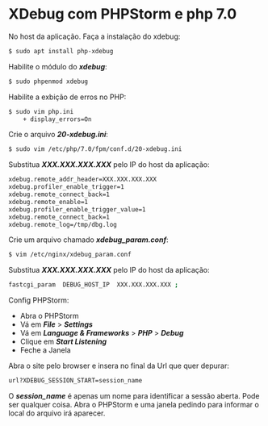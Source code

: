 # XDebug com PHPStorm e php 7.0

No host da aplicação. Faça a instalação do xdebug:
```sh
$ sudo apt install php-xdebug
```

Habilite o módulo do ***xdebug***:
```sh
$ sudo phpenmod xdebug
```

Habilite a exbição de erros no PHP:

```sh
$ sudo vim php.ini
    + display_errors=On
```

Crie o arquivo ***20-xdebug.ini***:
```sh
$ sudo vim /etc/php/7.0/fpm/conf.d/20-xdebug.ini
```

Substitua ***XXX.XXX.XXX.XXX*** pelo IP do host da aplicação:
```sh
xdebug.remote_addr_header=XXX.XXX.XXX.XXX
xdebug.profiler_enable_trigger=1
xdebug.remote_connect_back=1
xdebug.remote_enable=1
xdebug.profiler_enable_trigger_value=1
xdebug.remote_connect_back=1
xdebug.remote_log=/tmp/dbg.log
```

Crie um arquivo chamado ***xdebug_param.conf***:

```sh
$ vim /etc/nginx/xdebug_param.conf
```

Substitua ***XXX.XXX.XXX.XXX*** pelo IP do host da aplicação:
```sh
fastcgi_param  DEBUG_HOST_IP  XXX.XXX.XXX.XXX ;
```

Config PHPStorm:

* Abra o PHPStorm
* Vá em ***File*** > ***Settings***
* Vá em ***Language & Frameworks*** > ***PHP*** > ***Debug***
* Clique em ***Start Listening***
* Feche a Janela

Abra o site pelo browser e insera no final da Url que quer depurar: 
```sh
url?XDEBUG_SESSION_START=session_name
```

O ***session_name*** é apenas um nome para identificar a sessão aberta. Pode ser qualquer coisa.
Abra o PHPStorm e uma janela pedindo para informar o local do arquivo irá aparecer.
